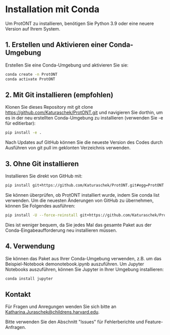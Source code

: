 # Installation mit Conda

Um ProtONT zu installieren, benötigen Sie Python 3.9 oder eine neuere Version auf Ihrem System.

## 1. Erstellen und Aktivieren einer Conda-Umgebung

Erstellen Sie eine Conda-Umgebung und aktivieren Sie sie:

```bash
conda create -n ProtONT
conda activate ProtONT
```

## 2. Mit Git installieren (empfohlen)

Klonen Sie dieses Repository mit git clone https://github.com/Katuraschek/ProtONT.git und navigieren Sie dorthin, um es in der neu erstellten Conda-Umgebung zu installieren (verwenden Sie -e für editierbar):

```bash
pip install -e .
```

Nach Updates auf GitHub können Sie die neueste Version des Codes durch Ausführen von git pull im geklonten Verzeichnis verwenden.

## 3. Ohne Git installieren

Installieren Sie direkt von GitHub mit:

```bash
pip install git+https://github.com/Katuraschek/ProtONT.git#egg=ProtONT
```

Sie können überprüfen, ob ProtONT installiert wurde, indem Sie conda list verwenden. Um die neuesten Änderungen von GitHub zu übernehmen, können Sie Folgendes ausführen:

```bash
pip install -U --force-reinstall git+https://github.com/Katuraschek/ProtONT.git#egg=ProtONT
```

Dies ist weniger bequem, da Sie jedes Mal das gesamte Paket aus der Conda-Eingabeaufforderung neu installieren müssen.

## 4. Verwendung

Sie können das Paket aus Ihrer Conda-Umgebung verwenden, z.B. um das Beispiel-Notebook demonotebook.ipynb auszuführen. Um Jupyter Notebooks auszuführen, können Sie Jupyter in Ihrer Umgebung installieren:

```bash
conda install jupyter
```

## Kontakt

Für Fragen und Anregungen wenden Sie sich bitte an Katharina.Juraschek@childrens.harvard.edu.

Bitte verwenden Sie den Abschnitt "Issues" für Fehlerberichte und Feature-Anfragen.
